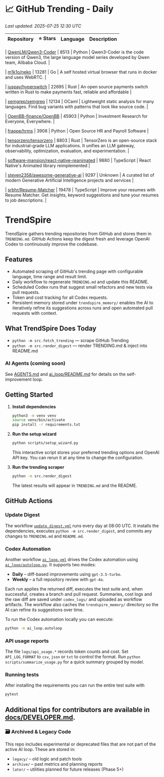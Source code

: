 <!-- TRENDING_START -->
# 📈 GitHub Trending - Daily

_Last updated: 2025-07-25 12:30 UTC_

| Repository | ⭐ Stars | Language | Description |
|------------|--------:|----------|-------------|

| [QwenLM/Qwen3-Coder](https://github.com/QwenLM/Qwen3-Coder) | 8513 | Python | Qwen3-Coder is the code version of Qwen3, the large language model series developed by Qwen team, Alibaba Cloud. |

| [m1k1o/neko](https://github.com/m1k1o/neko) | 13281 | Go | A self hosted virtual browser that runs in docker and uses WebRTC. |

| [juspay/hyperswitch](https://github.com/juspay/hyperswitch) | 22695 | Rust | An open source payments switch written in Rust to make payments fast, reliable and affordable |

| [semgrep/semgrep](https://github.com/semgrep/semgrep) | 12134 | OCaml | Lightweight static analysis for many languages. Find bug variants with patterns that look like source code. |

| [OpenBB-finance/OpenBB](https://github.com/OpenBB-finance/OpenBB) | 45903 | Python | Investment Research for Everyone, Everywhere. |

| [frappe/hrms](https://github.com/frappe/hrms) | 3908 | Python | Open Source HR and Payroll Software |

| [tensorzero/tensorzero](https://github.com/tensorzero/tensorzero) | 8803 | Rust | TensorZero is an open-source stack for industrial-grade LLM applications. It unifies an LLM gateway, observability, optimization, evaluation, and experimentation. |

| [software-mansion/react-native-reanimated](https://github.com/software-mansion/react-native-reanimated) | 9880 | TypeScript | React Native's Animated library reimplemented |

| [steven2358/awesome-generative-ai](https://github.com/steven2358/awesome-generative-ai) | 9297 | Unknown | A curated list of modern Generative Artificial Intelligence projects and services |

| [srbhr/Resume-Matcher](https://github.com/srbhr/Resume-Matcher) | 19478 | TypeScript | Improve your resumes with Resume Matcher. Get insights, keyword suggestions and tune your resumes to job descriptions. |
<!-- TRENDING_END -->

# TrendSpire

TrendSpire gathers trending repositories from GitHub and stores them in `TRENDING.md`. GitHub Actions keep the digest fresh and leverage OpenAI Codex to continuously improve the codebase.

## Features

- Automated scraping of GitHub's trending page with configurable language, time range and result limit.
- Daily workflow to regenerate `TRENDING.md` and update this README.
- Scheduled Codex runs that suggest small refactors and new tests via pull requests.
- Token and cost tracking for all Codex requests.
- Persistent memory stored under `trendspire_memory/` enables the AI to
  iteratively refine its suggestions across runs and open automated pull
  requests with context.

## What TrendSpire Does Today

- `python -m src.fetch_trending` — scrape GitHub Trending
- `python -m src.render_digest` — render TRENDING.md & inject into README.md

### AI Agents (coming soon)
See [AGENTS.md](./AGENTS.md) and [ai_loop/README.md](./ai_loop/README.md) for details on the self-improvement loop.

## Getting Started

1. **Install dependencies**
   ```bash
   python3 -m venv venv
   source venv/bin/activate
   pip install -r requirements.txt
   ```

2. **Run the setup wizard**
   ```bash
   python scripts/setup_wizard.py
   ```
   This interactive script stores your preferred trending options and OpenAI API key.
   You can rerun it at any time to change the configuration.

3. **Run the trending scraper**
   ```bash
   python -m src.render_digest
   ```
   The latest results will appear in `TRENDING.md` and the README.


## GitHub Actions

### Update Digest

The workflow [`update_digest.yml`](.github/workflows/update_digest.yml) runs every day at 08:00 UTC. It installs the dependencies, executes `python -m src.render_digest`, and commits any changes to `TRENDING.md` and `README.md`.

### Codex Automation

Another workflow [`ai_loop.yml`](.github/workflows/ai_loop.yml) drives the Codex automation using [`ai_loop/autoloop.py`](ai_loop/autoloop.py). It supports two modes:

- **Daily** – diff-based improvements using `gpt-3.5-turbo`.
- **Weekly** – a full repository review with `gpt-4o`.

Each run applies the returned diff, executes the test suite and, when successful, creates a branch and pull request. Summaries, cost logs and the raw diff are saved under `codex_logs/` and uploaded as workflow artifacts. The workflow also caches the `trendspire_memory/` directory so the AI can refine its suggestions over time.

To run the Codex automation locally you can execute:

```bash
python -m ai_loop.autoloop
```

### API usage reports

The file `logs/api_usage.*` records token counts and cost. Set `API_LOG_FORMAT`
to `csv`, `json` or `txt` to control the format. Run `python
scripts/summarize_usage.py` for a quick summary grouped by model.

### Running tests

After installing the requirements you can run the entire test suite with

```bash
pytest
```

Additional tips for contributors are available in
[docs/DEVELOPER.md](docs/DEVELOPER.md).
---

### 🗃 Archived & Legacy Code

This repo includes experimental or deprecated files that are not part of the active AI loop. These are stored in:

- `legacy/` – old logic and patch tools
- `archive/` – past metrics and planning reports
- `later/` – utilities planned for future releases (Phase 5+)
